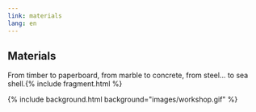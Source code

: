 ```yaml
---
link: materials
lang: en
---
```


## Materials

From timber to paperboard, from marble to concrete, from steel... <span>to sea shell.</span>{% include fragment.html %}

{% include background.html background="images/workshop.gif" %}
